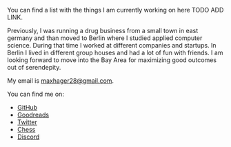 You can find a list with the things I am currently working on here TODO ADD LINK.


Previously, I was running a drug business from a small town in east germany and than moved to Berlin where I studied applied computer science. During that time I worked at different companies and startups. In Berlin I lived in different group houses and had a lot of fun with friends. I am looking forward to move into the Bay Area for maximizing good outcomes out of serendepity. 

My email is [maxhager28@gmail.com](mailto:maxhager28@gmail.com).

You can find me on:

- [GitHub](https://github.com/yachty66)
- [Goodreads](https://www.goodreads.com/user/show/118878574-max-hager)
- [Twitter](https://twitter.com/MaxHager66)
- [Chess](https://www.chess.com/member/homooecochessicus)
- [Discord](https://discordapp.com/users/[MaxHager#6351]) 

